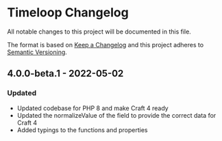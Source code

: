 # Timeloop Changelog

All notable changes to this project will be documented in this file.

The format is based on [Keep a Changelog](http://keepachangelog.com/) and this project adheres to [Semantic Versioning](http://semver.org/).

## 4.0.0-beta.1 - 2022-05-02

### Updated
- Updated codebase for PHP 8 and make Craft 4 ready
- Updated the normalizeValue of the field to provide the correct data for Craft 4
- Added typings to the functions and properties
